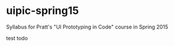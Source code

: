 # uipic-spring15
Syllabus for Pratt's "UI Prototyping in Code" course in Spring 2015

test todo

<script src="https://gist.github.com/laras126/704d15e3217cb55cef69.js"></script>